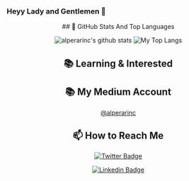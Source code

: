 ### Heyy Lady and Gentlemen 👋

<div align="center">
## 📌 GitHub Stats And Top Languages

<p float="center">
  <img  src="https://github-readme-stats.vercel.app/api?username=alperarinc&show_icons=true&count_private=true&hide=contribs,issues" alt="alperarinc's github stats" />
  <img  src="https://github-readme-stats.vercel.app/api/top-langs/?username=alperarinc&layout=compact&hide=html,css" alt="My Top Langs" />
</p>


## 📚 Learning & Interested





## 📚 My Medium Account

[@alperarinc ](https://medium.com/@alperarinc)

## 📫 How to Reach Me

[![Twitter Badge](https://img.shields.io/badge/twtr-alperarinc-blue)](https://twitter.com/alpaarinc)

[![Linkedin Badge](https://img.shields.io/badge/lkdn-alperarinc-blue)](https://www.linkedin.com/in/alper-arinc)


<!--
**alperarinc/alperarinc** is a ✨ _special_ ✨ repository because its `README.md` (this file) appears on your GitHub profile.

Here are some ideas to get you started:

- 🔭 I’m currently working on ...
- 🌱 I’m currently learning ...
- 👯 I’m looking to collaborate on ...
- 🤔 I’m looking for help with ...
- 💬 Ask me about ...
- 📫 How to reach me: ...
- 😄 Pronouns: ...
- ⚡ Fun fact: ...
-->
</div>
